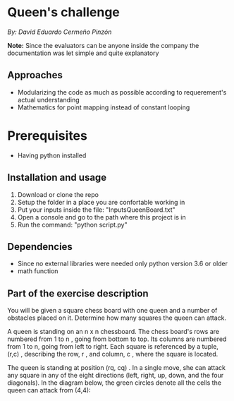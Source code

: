 # Queen's challenge
_By: David Eduardo Cermeño Pinzón_

__Note:__ Since the evaluators can be anyone inside the company the documentation was let simple and quite explanatory

## Approaches
- Modularizing the code as much as possible according to requerement's actual understanding
- Mathematics for point mapping instead of constant looping

# Prerequisites
- Having python installed

## Installation and usage
1. Download or clone the repo
2. Setup the folder in a place you are confortable working in
3. Put your inputs inside the file: "InputsQueenBoard.txt"
4. Open a console and go to the path where this project is in
5. Run the command: "python script.py"

## Dependencies
- Since no external libraries were needed only python version 3.6 or older
- math function

## Part of the exercise description
You will be given a square chess board with one queen and a number of obstacles placed on it. Determine how many squares the queen can attack.

A queen is standing on an n x n  chessboard. The chess board's rows are numbered from 1 to n , going from bottom to top. Its columns are numbered from 1 to n, going from left to right. Each square is referenced by a tuple, (r,c) , describing the row, r , and column, c , where the square is located.

The queen is standing at position (rq, cq) . In a single move, she can attack any square in any of the eight directions (left, right, up, down, and the four diagonals). In the diagram below, the green circles denote all the cells the queen can attack from (4,4):
